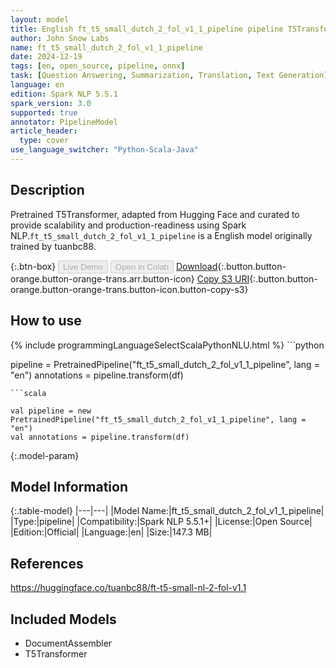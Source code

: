 ```yaml
---
layout: model
title: English ft_t5_small_dutch_2_fol_v1_1_pipeline pipeline T5Transformer from tuanbc88
author: John Snow Labs
name: ft_t5_small_dutch_2_fol_v1_1_pipeline
date: 2024-12-19
tags: [en, open_source, pipeline, onnx]
task: [Question Answering, Summarization, Translation, Text Generation]
language: en
edition: Spark NLP 5.5.1
spark_version: 3.0
supported: true
annotator: PipelineModel
article_header:
  type: cover
use_language_switcher: "Python-Scala-Java"
---
```


## Description

Pretrained T5Transformer, adapted from Hugging Face and curated to provide scalability and production-readiness using Spark NLP.`ft_t5_small_dutch_2_fol_v1_1_pipeline` is a English model originally trained by tuanbc88.

{:.btn-box}
<button class="button button-orange" disabled>Live Demo</button>
<button class="button button-orange" disabled>Open in Colab</button>
[Download](https://s3.amazonaws.com/auxdata.johnsnowlabs.com/public/models/ft_t5_small_dutch_2_fol_v1_1_pipeline_en_5.5.1_3.0_1734567788792.zip){:.button.button-orange.button-orange-trans.arr.button-icon}
[Copy S3 URI](s3://auxdata.johnsnowlabs.com/public/models/ft_t5_small_dutch_2_fol_v1_1_pipeline_en_5.5.1_3.0_1734567788792.zip){:.button.button-orange.button-orange-trans.button-icon.button-copy-s3}

## How to use



<div class="tabs-box" markdown="1">
{% include programmingLanguageSelectScalaPythonNLU.html %}
```python

pipeline = PretrainedPipeline("ft_t5_small_dutch_2_fol_v1_1_pipeline", lang = "en")
annotations =  pipeline.transform(df)   

```
```scala

val pipeline = new PretrainedPipeline("ft_t5_small_dutch_2_fol_v1_1_pipeline", lang = "en")
val annotations = pipeline.transform(df)

```
</div>

{:.model-param}
## Model Information

{:.table-model}
|---|---|
|Model Name:|ft_t5_small_dutch_2_fol_v1_1_pipeline|
|Type:|pipeline|
|Compatibility:|Spark NLP 5.5.1+|
|License:|Open Source|
|Edition:|Official|
|Language:|en|
|Size:|147.3 MB|

## References

https://huggingface.co/tuanbc88/ft-t5-small-nl-2-fol-v1.1

## Included Models

- DocumentAssembler
- T5Transformer
